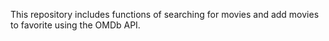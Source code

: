 

This repository includes functions of searching for movies and add movies to favorite using the OMDb API.
